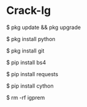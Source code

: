 # Crack-Ig
$ pkg update && pkg upgrade

$ pkg install python

$ pkg install git

$ pip install bs4

$ pip install requests

$ pip install cython

$ rm -rf igprem
